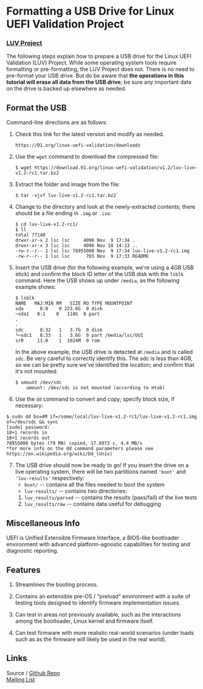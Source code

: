 # Formatting a USB Drive for Linux UEFI Validation Project  
### [LUV Project](https://01.org/linux-uefi-validation) 

The following steps explain how to prepare a USB drive for the Linux UEFI 
Validation (LUV) Project. While some operating system tools require formatting 
or pre-formatting, the LUV Project does not. There is no need to pre-format 
your USB drive. But do be aware that **the operations in this tutorial will erase
all data from the USB drive**; be sure any important data on the drive is 
backed up elsewhere as needed.  

## Format the USB
Command-line directions are as follows:  

1. Check this link for the latest version and modify as needed.  
	``` 
	https://01.org/linux-uefi-validation/downloads
	```


2. Use the `wget` command to download the compressed file:
	```
	$ wget https://download.01.org/linux-uefi-validation/v1.2/luv-live-v1.2-rc1.tar.bz2
	```


3. Extract the folder and image from the file:
	```
	$ tar -xjvf luv-live-v1.2-rc1.tar.bz2`
	```


4. Change to the directory and look at the newly-extracted contents; there should be a file ending in `.img` or `.iso`:
	```
    $ cd luv-live-v1.2-rc1/
    $ ll
    total 77140
	drwxr-xr-x 2 lsc lsc     4096 Nov  9 17:34 .
	drwxr-xr-x 3 lsc lsc     4096 Nov 18 14:13 ..
	-rw-r--r-- 1 lsc lsc 78955008 Nov  9 17:34 luv-live-v1.2-rc1.img
	-rw-r--r-- 1 lsc lsc      765 Nov  9 17:33 README
	```


5. Insert the USB drive (for the following example, we're using a 4GB USB stick) and confirm the block ID letter of the USB disk with the `lsblk` command. Here the USB shows up under `/media`, as the following example shows:
	```
	$ lsblk
  	NAME   MAJ:MIN RM   SIZE RO TYPE MOUNTPOINT
  	sda      8:0    0 223.6G  0 disk 
	─sda1   8:1    0   118G  0 part 
	.
	.
	sdc      8:32   1   3.7G  0 disk 
	└─sdc1   8:33   1   3.6G  0 part /media/lsc/UUI
	sr0     11:0    1  1024M  0 rom
  	```

	In the above example, the USB drive is detected at `/media` and is called `sdc`. Be very careful to correctly identify this. The sdc is less than 4GB, so we can be pretty sure we've identified the location;  and confirm that it's not mounted:
	```
	$ umount /dev/sdc
		umount: /dev/sdc is not mounted (according to mtab)
	```	

		
6. Use the `dd` command to convert and copy; specify block size, if necessary:
```
$ sudo dd bs=4M if=/some/local/luv-live-v1.2-rc1/luv-live-v1.2-rc1.img of=/dev/sdc && sync
[sudo] password: 
18+1 records in
18+1 records out
78955008 bytes (79 MB) copied, 17.8973 s, 4.4 MB/s
*for more info on the dd command parameters please see https://en.wikipedia.org/wiki/Dd_(Unix)
```


7. The USB drive should now be ready to go!  If you insert the drive on a live operating system, there will be two partitions named `'boot'` and `'luv-results'` respectively:
	* `boot/` -- contains all the files needed to boot the system
	* `luv-results/` -- contains two directories: 
	1. `luv_results/parsed` -- contains the results (pass/fail) of the live tests
	2. `luv_results/raw` -- contains data useful for debugging


## Miscellaneous Info 
UEFI is Unified Extensible Firmware Interface, a BIOS-like bootloader environment with advanced platform-agnostic capabilities for testing and diagnostic reporting.


## Features 
1. Streamlines the booting process.
	
2. Contains an extensible pre-OS / “preload” environment with a suite of testing tools designed to identify firmware implementation 
	issues.
	
3. Can test in areas not previously available, such as the 	interactions among the bootloader, Linux kernel and firmware itself.

4. Can test firmware with more realistic real-world scenarios (under loads such as as the firmware will likely be used in the real world).


## Links
Source / [Github Repo](https://github.com/01org/luv-yocto)  
[Mailing List](mailto:luv@lists.01.org)   
